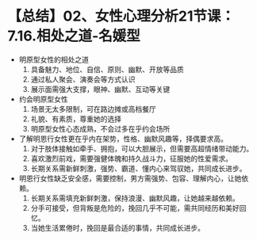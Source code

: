 # 【总结】02、女性心理分析21节课：7.16.相处之道-名媛型

-   明原型女性的相处之道
    1.  具备魅力、地位、自信、原则、幽默、开放等品质
    2.  通过私人聚会、演奏会等方式认识
    3.  展示面需强大支撑，眼神、幽默、互动等关键
-   约会明原型女性
    1.  场景无太多限制，可在路边摊或高档餐厅
    2.  礼貌、有素质，尊重她的选择
    3.  明原型女性心态成熟，不会过多在乎约会场所
-   了解明恩行女性更在乎内在架势，性格、幽默风趣等，择偶要求高。
    1.  对于肢体接触如牵手、拥抱，可以大胆展示，但需要高超情绪带动能力。
    2.  喜欢激烈前戏，需要强健体魄和持久战斗力，征服她的性爱需求。
    3.  长期关系需新鲜刺激，强势、霸道、懂内心来驾驭她，共同成长进步。
-   明恩行女性缺乏安全感，需要控制，男方需强势、包容、理解内心，让她依赖。
    1.  长期关系需填充新鲜刺激，保持浪漫、幽默风趣，让她越来越依赖。
    2.  分手可接受，但背叛是危险的，挽回几乎不可能，需共同经历和美好回忆。
    3.  当她生活累倦时，挽回是最合适的事情，共同成长进步。
